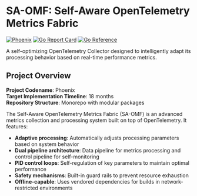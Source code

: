 # SA-OMF: Self-Aware OpenTelemetry Metrics Fabric

[![Phoenix](https://github.com/yourorg/sa-omf/actions/workflows/workflow.yml/badge.svg)](https://github.com/yourorg/sa-omf/actions/workflows/workflow.yml)
[![Go Report Card](https://goreportcard.com/badge/github.com/yourorg/sa-omf)](https://goreportcard.com/report/github.com/yourorg/sa-omf)
[![Go Reference](https://pkg.go.dev/badge/github.com/yourorg/sa-omf.svg)](https://pkg.go.dev/github.com/yourorg/sa-omf)

A self-optimizing OpenTelemetry Collector designed to intelligently adapt its processing behavior based on real-time performance metrics.

## Project Overview

**Project Codename**: Phoenix  
**Target Implementation Timeline**: 18 months  
**Repository Structure**: Monorepo with modular packages  

The Self-Aware OpenTelemetry Metrics Fabric (SA-OMF) is an advanced metrics collection and processing system built on top of OpenTelemetry. It features:

- **Adaptive processing**: Automatically adjusts processing parameters based on system behavior
- **Dual pipeline architecture**: Data pipeline for metrics processing and control pipeline for self-monitoring
- **PID control loops**: Self-regulation of key parameters to maintain optimal performance
- **Safety mechanisms**: Built-in guard rails to prevent resource exhaustion
- **Offline-capable**: Uses vendored dependencies for builds in network-restricted environments